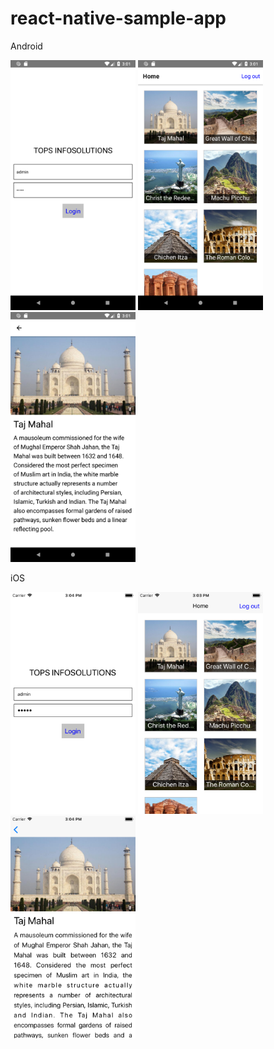 # react-native-sample-app

Android

<img src="/screenshots/android1.png" width="200"/>    <img src="/screenshots/android2.png" width="200"/>    <img src="/screenshots/android3.png" width="200"/>

iOS

<img src="/screenshots/ios1.png" width="200"/>    <img src="/screenshots/ios2.png" width="200"/>    <img src="/screenshots/ios3.png" width="200"/>
